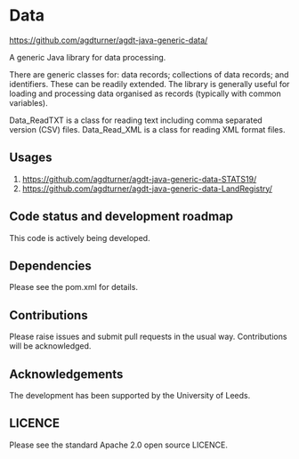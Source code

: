 # Data

https://github.com/agdturner/agdt-java-generic-data/

A generic Java library for data processing.

There are generic classes for: data records; collections of data records; and identifiers. These can be readily extended.  The library is generally useful for loading and processing data organised as records (typically with common variables).

Data_ReadTXT is a class for reading text including comma separated version (CSV) files.
Data_Read_XML is a class for reading XML format files.

## Usages
1. https://github.com/agdturner/agdt-java-generic-data-STATS19/
2. https://github.com/agdturner/agdt-java-generic-data-LandRegistry/

## Code status and development roadmap
This code is actively being developed.

## Dependencies
Please see the pom.xml for details.

## Contributions
Please raise issues and submit pull requests in the usual way. Contributions will be acknowledged.

## Acknowledgements
The development has been supported by the University of Leeds. 

## LICENCE
Please see the standard Apache 2.0 open source LICENCE.
